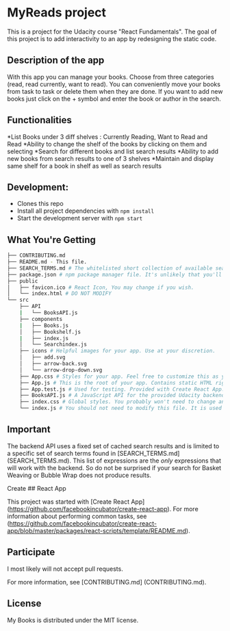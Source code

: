 # MyReads project

This is a project for the Udacity course "React Fundamentals". The goal of this project is to add interactivity to an app by redesigning the static code.

## Description of the app

With this app you can manage your books. Choose from three categories (read, read currently, want to read). You can conveniently move your books from task to task or delete them when they are done. If you want to add new books just click on the + symbol and enter the book or author in the search.

## Functionalities

*List Books under 3 diff shelves : Currently Reading, Want to Read and Read
*Ability to change the shelf of the books by clicking on them and selecting
*Search for different books and list search results
*Ability to add new books from search results to one of 3 shelves
*Maintain and display same shelf for a book in shelf as well as search results

## Development:
* Clones this repo
* Install all project dependencies with `npm install`
* Start the development server with `npm start`

## What You're Getting
```bash
├── CONTRIBUTING.md
├── README.md - This file.
├── SEARCH_TERMS.md # The whitelisted short collection of available search terms for you to use with your app.
├── package.json # npm package manager file. It's unlikely that you'll need to modify this.
├── public
│   ├── favicon.ico # React Icon, You may change if you wish.
│   └── index.html # DO NOT MODIFY
└── src
    ├── API
    |   └── BooksAPI.js   
    ├── components
    |   ├── Books.js
    │   ├── Bookshelf.js
    |   ├── index.js
    │   └── Searchindex.js  
    ├── icons # Helpful images for your app. Use at your discretion.
    │   ├── add.svg
    │   ├── arrow-back.svg
    │   └── arrow-drop-down.svg    
    ├── App.css # Styles for your app. Feel free to customize this as you desire.
    ├── App.js # This is the root of your app. Contains static HTML right now.
    ├── App.test.js # Used for testing. Provided with Create React App. Testing is encouraged, but not required.
    ├── BooksAPI.js # A JavaScript API for the provided Udacity backend. Instructions for the methods are below.
    ├── index.css # Global styles. You probably won't need to change anything here.
    └── index.js # You should not need to modify this file. It is used for DOM rendering only.
```


## Important

The backend API uses a fixed set of cached search results and is limited to a specific set of search terms found in [SEARCH_TERMS.md] (SEARCH_TERMS.md). This list of expressions are the _only_ expressions that will work with the backend. So do not be surprised if your search for Basket Weaving or Bubble Wrap does not produce results.

Create ## React App

This project was started with [Create React App] (https://github.com/facebookincubator/create-react-app). For more information about performing common tasks, see (https://github.com/facebookincubator/create-react-app/blob/master/packages/react-scripts/template/README.md).

## Participate

I most likely will not accept pull requests.

For more information, see [CONTRIBUTING.md] (CONTRIBUTING.md).

## License

My Books is distributed under the MIT license.